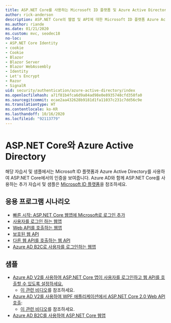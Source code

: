 ```yaml
---
title: ASP.NET Core를 사용하는 Microsoft ID 플랫폼 및 Azure Active Directory
author: rick-anderson
description: ASP.NET Core의 웹앱 및 API에 대한 Microsoft ID 플랫폼 Azure Active Directory를 사용한 인증과 관련된 토픽을 알아보세요.
ms.author: riande
ms.date: 01/21/2020
ms.custom: mvc, seodec18
no-loc:
- ASP.NET Core Identity
- cookie
- Cookie
- Blazor
- Blazor Server
- Blazor WebAssembly
- Identity
- Let's Encrypt
- Razor
- SignalR
uid: security/authentication/azure-active-directory/index
ms.openlocfilehash: a71f81b4fca6d9a84ad98e0e8935748cfd358fa0
ms.sourcegitcommit: ecae2aa432628b9181d1fa11037c231c7dd56c9e
ms.translationtype: HT
ms.contentlocale: ko-KR
ms.lasthandoff: 10/16/2020
ms.locfileid: "92113779"
---
```

# <a name="azure-active-directory-with-aspnet-core"></a>ASP.NET Core와 Azure Active Directory

해당 자습서 및 샘플에서는 Microsoft ID 플랫폼과 Azure Active Directory를 사용하여 ASP.NET Core에서의 인증을 보여줍니다. Azure AD와 함께 ASP.NET Core를 사용하는 추가 자습서 및 샘플은 [Microsoft ID 플랫폼](/azure/active-directory/develop/)을 참조하세요.

## <a name="application-scenarios"></a>응용 프로그램 시나리오

* [빠른 시작: ASP.NET Core 웹앱에 Microsoft로 로그인 추가](/azure/active-directory/develop/quickstart-v2-aspnet-core-webapp)
* [사용자를 로그인 하는 웹앱](/azure/active-directory/develop/scenario-web-app-sign-user-overview?tabs=aspnetcore)
* [Web API를 호출하는 웹앱](/azure/active-directory/develop/scenario-web-app-call-api-overview)
* [보호된 웹 API](/azure/active-directory/develop/scenario-protected-web-api-overview)
* [다른 웹 API를 호출하는 웹 API](/azure/active-directory/develop/scenario-web-api-call-api-overview)
* [Azure AD B2C로 사용자를 로그인하는 웹앱](xref:security/authentication/azure-ad-b2c)

## <a name="samples"></a>샘플

* [Azure AD V2를 사용하여 ASP.NET Core 앱이 사용자를 로그인하고 웹 API를 호출할 수 있도록 설정하세요.](/samples/azure-samples/active-directory-aspnetcore-webapp-openidconnect-v2/enable-webapp-signin/) 
  * [이 관련 비디오](https://channel9.msdn.com/Events/Build/2018/THR5001)를 참조하세요.
* [Azure AD V2를 사용하여 WPF 애플리케이션에서 ASP.NET Core 2.0 Web API 호출](/samples/azure-samples/active-directory-dotnet-native-aspnetcore-v2/calling-an-aspnet-core-web-api-from-a-wpf-application-using-azure-ad-v2/): 
  * [이 관련 비디오](https://channel9.msdn.com/Events/Build/2018/THR5000)를 참조하세요.
* [Azure AD B2C를 사용하여 ASP.NET Core 웹앱](/samples/azure-samples/active-directory-b2c-dotnetcore-webapp/an-aspnet-core-web-app-with-azure-ad-b2c/)
